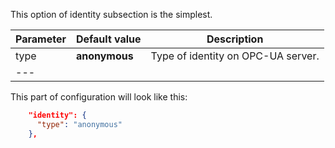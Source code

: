 This option of identity subsection is the simplest.

| **Parameter** | **Default value** | **Description** |
|:-|:-|-
| type          | **anonymous**     | Type of identity on OPC-UA server. |
|---

This part of configuration will look like this:  

```json
    "identity": {
      "type": "anonymous"
    },
```